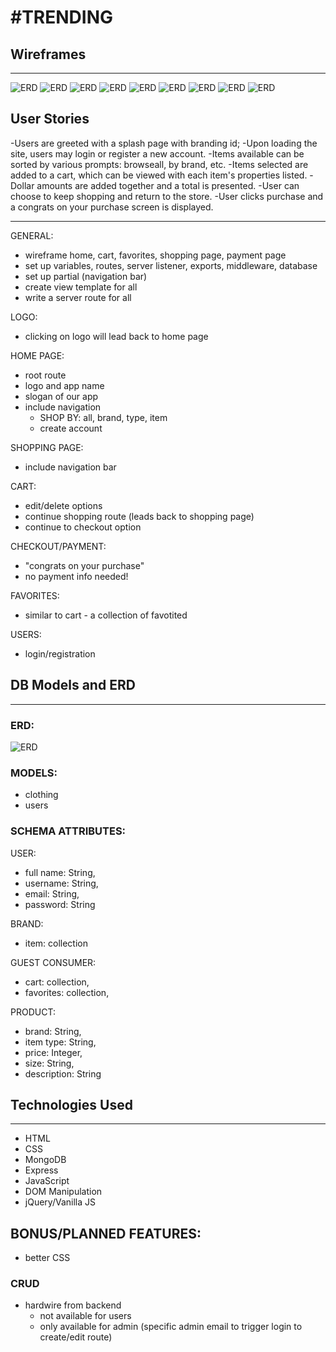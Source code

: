 # #TRENDING  


## Wireframes
---
![ERD](public/images/coversheet.jpg)
![ERD](public/images/login.jpg)
![ERD](public/images/register.jpg)
![ERD](public/images/browseall.jpg)
![ERD](public/images/bybrand.jpg)
![ERD](public/images/bystyle.jpg)
![ERD](public/images/byprice.jpg)
![ERD](public/images/cart.jpg)
![ERD](public/images/purchase.jpg)

## User Stories

-Users are greeted with a splash page with branding id;
-Upon loading the site, users may login or register a new account.
-Items available can be sorted by various prompts: browseall, by   brand, etc.
-Items selected are added to a cart, which can be viewed with each item's properties listed. 
-Dollar amounts are added together and a total is presented. 
-User can choose to keep shopping and return to the store.
-User clicks purchase and a congrats on your purchase screen is displayed. 

---
GENERAL:
- wireframe home, cart, favorites, shopping page, payment page
- set up variables, routes, server listener, exports, middleware, database
- set up partial (navigation bar)
- create view template for all
- write a server route for all


LOGO:
- clicking on logo will lead back to home page


HOME PAGE:
- root route
- logo and app name
- slogan of our app
- include navigation 
    - SHOP BY: all, brand, type, item
    - create account


SHOPPING PAGE:
- include navigation bar


CART:
- edit/delete options
- continue shopping route (leads back to shopping page)
- continue to checkout option


CHECKOUT/PAYMENT:
- "congrats on your purchase"
- no payment info needed!


FAVORITES:
- similar to cart - a collection of favotited


USERS:
- login/registration



## DB Models and ERD
---
### ERD:
![ERD](public/images/models.jpg)


### MODELS:
- clothing
- users

### SCHEMA ATTRIBUTES:
USER:
- full name: String,
- username: String,
- email: String,
- password: String

BRAND:
- item: collection

GUEST CONSUMER:
- cart: collection,
- favorites: collection,


PRODUCT:
- brand: String,
- item type: String,
- price: Integer,
- size: String,
- description: String

## Technologies Used
---
- HTML
- CSS
- MongoDB
- Express
- JavaScript
- DOM Manipulation
- jQuery/Vanilla JS

## BONUS/PLANNED FEATURES:
- better CSS
### CRUD
- hardwire from backend 
    - not available for users
    - only available for admin (specific admin email to trigger login to create/edit route)

